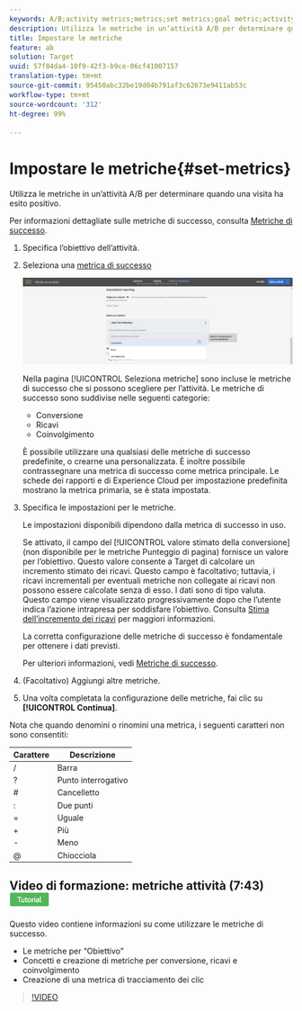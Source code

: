 ```yaml
---
keywords: A/B;activity metrics;metrics;set metrics;goal metric;activity settings;success metric;conversion;revenue;engagement
description: Utilizza le metriche in un’attività A/B per determinare quando una visita ha esito positivo.
title: Impostare le metriche
feature: ab
solution: Target
uuid: 57f84da4-10f9-42f3-b9ce-06cf41007157
translation-type: tm+mt
source-git-commit: 95450abc32be19d04b791af3c62673e9411ab53c
workflow-type: tm+mt
source-wordcount: '312'
ht-degree: 99%

---
```



# Impostare le metriche{#set-metrics}

Utilizza le metriche in un’attività A/B per determinare quando una visita ha esito positivo.

Per informazioni dettagliate sulle metriche di successo, consulta [Metriche di successo](/help/c-activities/r-success-metrics/success-metrics.md#reference_D011575C85DA48E989A244593D9B9924).

1. Specifica l’obiettivo dell’attività.
1. Seleziona una [metrica di successo](/help/c-activities/r-success-metrics/success-metrics.md#reference_D011575C85DA48E989A244593D9B9924)

   ![Selezionare una metrica di successo](/help/c-activities/t-test-ab/t-test-create-ab/assets/ab_metrics-new.png)

   Nella pagina [!UICONTROL Seleziona metriche] sono incluse le metriche di successo che si possono scegliere per l’attività. Le metriche di successo sono suddivise nelle seguenti categorie:

   * Conversione
   * Ricavi
   * Coinvolgimento

   È possibile utilizzare una qualsiasi delle metriche di successo predefinite, o crearne una personalizzata. È inoltre possibile contrassegnare una metrica di successo come metrica principale. Le schede dei rapporti e di Experience Cloud per impostazione predefinita mostrano la metrica primaria, se è stata impostata.
1. Specifica le impostazioni per le metriche.

   Le impostazioni disponibili dipendono dalla metrica di successo in uso.

   Se attivato, il campo del [!UICONTROL valore stimato della conversione] (non disponibile per le metriche Punteggio di pagina) fornisce un valore per l’obiettivo. Questo valore consente a Target di calcolare un incremento stimato dei ricavi. Questo campo è facoltativo; tuttavia, i ricavi incrementali per eventuali metriche non collegate ai ricavi non possono essere calcolate senza di esso. I dati sono di tipo valuta. Questo campo viene visualizzato progressivamente dopo che l’utente indica l’azione intrapresa per soddisfare l’obiettivo. Consulta [Stima dell’incremento dei ricavi](/help/administrating-target/r-target-account-preferences/estimating-lift-in-revenue.md) per maggiori informazioni.

   La corretta configurazione delle metriche di successo è fondamentale per ottenere i dati previsti.

   Per ulteriori informazioni, vedi [Metriche di successo](/help/c-activities/r-success-metrics/success-metrics.md#reference_D011575C85DA48E989A244593D9B9924).
1. (Facoltativo) Aggiungi altre metriche.
1. Una volta completata la configurazione delle metriche, fai clic su **[!UICONTROL Continua]**. 

Nota che quando denomini o rinomini una metrica, i seguenti caratteri non sono consentiti:

| Carattere | Descrizione |
|--- |--- |
| / | Barra |
| ? | Punto interrogativo |
| # | Cancelletto |
| : | Due punti |
| = | Uguale |
| + | Più |
| - | Meno |
| @ | Chiocciola |

## Video di formazione: metriche attività (7:43) ![Badge di esercitazione](/help/assets/tutorial.png)

Questo video contiene informazioni su come utilizzare le metriche di successo.

* Le metriche per “Obiettivo”
* Concetti e creazione di metriche per conversione, ricavi e coinvolgimento
* Creazione di una metrica di tracciamento dei clic

>[!VIDEO](https://video.tv.adobe.com/v/17380)
